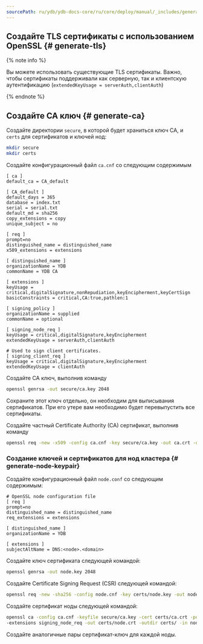 ```yaml
---
sourcePath: ru/ydb/ydb-docs-core/ru/core/deploy/manual/_includes/generate-ssl.md
---
```

## Создайте TLS сертификаты с использованием OpenSSL {# generate-tls}
{% note info %}

Вы можете использовать существующие TLS сертификаты. Важно, чтобы сертификаты поддерживали как серверную, так и клиентскую аутентификацию (`extendedKeyUsage = serverAuth,clientAuth`)

{% endnote %}

## Создайте CA ключ {# generate-ca}
Создайте директории `secure`, в которой будет храниться ключ CA, и `certs` для сертификатов и ключей нод:
```bash
mkdir secure
mkdir certs
```

Создайте конфигурационный файл `ca.cnf` со следующим содержимым
```text
[ ca ]
default_ca = CA_default

[ CA_default ]
default_days = 365
database = index.txt
serial = serial.txt
default_md = sha256
copy_extensions = copy
unique_subject = no

[ req ]
prompt=no
distinguished_name = distinguished_name
x509_extensions = extensions

[ distinguished_name ]
organizationName = YDB
commonName = YDB CA

[ extensions ]
keyUsage = critical,digitalSignature,nonRepudiation,keyEncipherment,keyCertSign
basicConstraints = critical,CA:true,pathlen:1

[ signing_policy ]
organizationName = supplied
commonName = optional

[ signing_node_req ]
keyUsage = critical,digitalSignature,keyEncipherment
extendedKeyUsage = serverAuth,clientAuth

# Used to sign client certificates.
[ signing_client_req ]
keyUsage = critical,digitalSignature,keyEncipherment
extendedKeyUsage = clientAuth
```

Создайте CA ключ, выполнив команду
```bash
openssl genrsa -out secure/ca.key 2048
```
 Сохраните этот ключ отдельно, он необходим для выписывания сертификатов. При его утере вам необходимо будет перевыпустить все сертификаты.

 Создайте частный Certificate Authority (CA) сертификат, выполнив команду
```bash
openssl req -new -x509 -config ca.cnf -key secure/ca.key -out ca.crt -days 365 -batch
```

### Создание ключей и сертификатов для нод кластера {# generate-node-keypair}
Создайте конфигурационный файл `node.conf` со следующим содержимым:
```text
# OpenSSL node configuration file
[ req ]
prompt=no
distinguished_name = distinguished_name
req_extensions = extensions

[ distinguished_name ]
organizationName = YDB

[ extensions ]
subjectAltName = DNS:<node>.<domain>
```

Создайте ключ сертификата следующей командой:
```bash
openssl genrsa -out node.key 2048
```

Создайте Certificate Signing Request (CSR) следующей командой:
```bash
openssl req -new -sha256 -config node.cnf -key certs/node.key -out node.csr -batch
```

Создайте сертификат ноды следующей командой:
```bash
openssl ca -config ca.cnf -keyfile secure/ca.key -cert certs/ca.crt -policy signing_policy \
-extensions signing_node_req -out certs/node.crt -outdir certs/ -in node.csr -batch
```

Создайте аналогичные пары сертификат-ключ для каждой ноды.